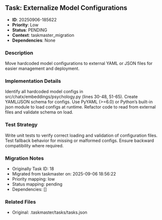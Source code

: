 ## Task: Externalize Model Configurations
- **ID**: 20250906-185622
- **Priority**: Low
- **Status**: PENDING
- **Context**: taskmaster_migration
- **Dependencies**: None

### Description
Move hardcoded model configurations to external YAML or JSON files for easier management and deployment.

### Implementation Details
Identify all hardcoded model configs in src/chatx/embeddings/psychology.py (lines 30-48, 51-65). Create YAML/JSON schema for configs. Use PyYAML (>=6.0) or Python’s built-in json module to load configs at runtime. Refactor code to read from external files and validate schema on load.

### Test Strategy
Write unit tests to verify correct loading and validation of configuration files. Test fallback behavior for missing or malformed configs. Ensure backward compatibility where required.

### Migration Notes
- Originally Task ID: 18
- Migrated from taskmaster on: 2025-09-06 18:56:22
- Priority mapping: low
- Status mapping: pending
- Dependencies: []

### Related Files
- Original: .taskmaster/tasks/tasks.json
